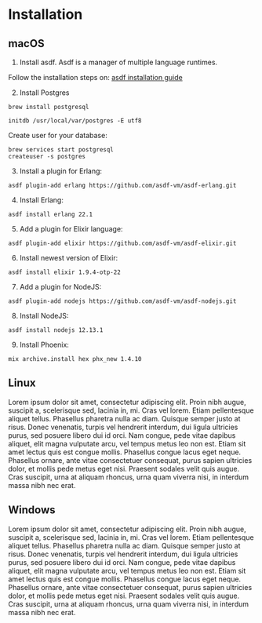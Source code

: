 # Installation

## macOS

1. Install asdf.
Asdf is a manager of multiple language runtimes.

Follow the installation steps on: [asdf installation guide](https://asdf-vm.com/#/core-manage-asdf-vm?id=install-asdf-vm) 

2. Install Postgres

```
brew install postgresql

initdb /usr/local/var/postgres -E utf8
```

Create user for your database:

```
brew services start postgresql
createuser -s postgres
```

3. Install a plugin for Erlang:

```console
asdf plugin-add erlang https://github.com/asdf-vm/asdf-erlang.git
```

4. Install Erlang:

```console
asdf install erlang 22.1
```

5. Add a plugin for Elixir language:

```console
asdf plugin-add elixir https://github.com/asdf-vm/asdf-elixir.git
```

6. Install newest version of Elixir:

```console
asdf install elixir 1.9.4-otp-22
```

7. Add a plugin for NodeJS:

```
asdf plugin-add nodejs https://github.com/asdf-vm/asdf-nodejs.git
```

8. Install NodeJS:

```
asdf install nodejs 12.13.1
```

9. Install Phoenix:

```console
mix archive.install hex phx_new 1.4.10
```

## Linux

Lorem ipsum dolor sit amet, consectetur adipiscing elit. Proin nibh augue, suscipit a, scelerisque sed, lacinia in, mi. Cras vel lorem. Etiam pellentesque aliquet tellus. Phasellus pharetra nulla ac diam. Quisque semper justo at risus. Donec venenatis, turpis vel hendrerit interdum, dui ligula ultricies purus, sed posuere libero dui id orci. Nam congue, pede vitae dapibus aliquet, elit magna vulputate arcu, vel tempus metus leo non est. Etiam sit amet lectus quis est congue mollis. Phasellus congue lacus eget neque. Phasellus ornare, ante vitae consectetuer consequat, purus sapien ultricies dolor, et mollis pede metus eget nisi. Praesent sodales velit quis augue. Cras suscipit, urna at aliquam rhoncus, urna quam viverra nisi, in interdum massa nibh nec erat.

## Windows

Lorem ipsum dolor sit amet, consectetur adipiscing elit. Proin nibh augue, suscipit a, scelerisque sed, lacinia in, mi. Cras vel lorem. Etiam pellentesque aliquet tellus. Phasellus pharetra nulla ac diam. Quisque semper justo at risus. Donec venenatis, turpis vel hendrerit interdum, dui ligula ultricies purus, sed posuere libero dui id orci. Nam congue, pede vitae dapibus aliquet, elit magna vulputate arcu, vel tempus metus leo non est. Etiam sit amet lectus quis est congue mollis. Phasellus congue lacus eget neque. Phasellus ornare, ante vitae consectetuer consequat, purus sapien ultricies dolor, et mollis pede metus eget nisi. Praesent sodales velit quis augue. Cras suscipit, urna at aliquam rhoncus, urna quam viverra nisi, in interdum massa nibh nec erat.
